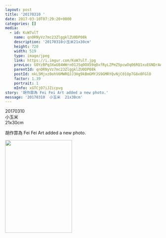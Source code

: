 ```yaml
---
layout: post
title: '20170310 ' 
date: 2017-03-10T07:29:20+0000 
categories: [] 
media:
  - id: KuW7ulT
    name: qnORNyVz7mc23ZlggklZU0DP08k
    description: '20170310小玉米21x30cm'   
    height: 720
    width: 519
    type: image/jpeg
    link: https://i.imgur.com/KuW7ulT.jpg
    prevLoc: GOYzBPq3XwU84WWrn01JSq0OX59q0xfRyLZPmZ5pcwOq06RQ1xuEGNDrAAP6IXR5WzEgKEtEoBxBzX1gIVwAmBWo1yiR6o4V5YVztqQkgE5B6LfoDPzq8B4oFQ4Y3zp15gs3LL5GM4MPSN47jKlGXQt2EJMBQJ2yuDAyvlr6BBUDKN9DoyBRF7lmzrR5Lkf7jzBEYRWNsmnYNWWyB1s4RoqoD4jrTDlYwgzBgnto0g8pZjozIV1pkrn0x1U9AOr3EyqoHQYW
    parentId: qnORNyVz7mc23ZlggklZU0DP08k
    postId: nkL5Mjxz0ohV6MWRQJJ3Hg9kBmGMYJS9GMRYQvNjC01Op7G8x0FGlO
    factor: 1.39
    portrait: 1
    mInfo: xGTCjO7iJZicpvg
story: '胡作霏為 Fei Fei Art added a new photo.'  
message: '20170310  小玉米  21x30cm'  
---
```


20170310  
小玉米  
21x30cm
 
 
[//]: #story:
胡作霏為 Fei Fei Art added a new photo.


[//]: #media:  
<a href="https://i.imgur.com/KuW7ulT.jpg"><img src="https://i.imgur.com/KuW7ulT.jpg" height="300" width="216" /></a> 
 
